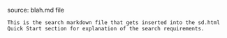 source: blah.md file

    This is the search markdown file that gets inserted into the sd.html Quick Start section for explanation of the search requirements.
